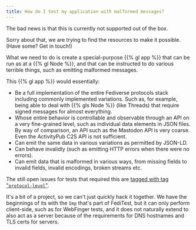 ```yaml
---
title: How do I test my application with malformed messages?
---
```


The bad news is that this is currently not supported out of the box.

Sorry about that, we are trying to find the resources to make it possible. (Have some?
Get in touch!)

What we need to do is create a special-purpose {{% gl app %}} that can be run as at
a {{% gl Node %}}, and that can be instructed to do various terrible things, such
as emitting malformed messages.

This {{% gl app %}} would essentially:

* Be a full implementation of the entire Fediverse protocols stack including commonly
  implemented variations. Such as, for example, being able to deal with {{% gls Node %}}
  (like Threads) that require signed messages for almost everything.
* Whose entire behavior is controllable and observable through an API on a
  very fine-grained level, such as individual data elements in JSON files.
  By way of comparison, an API such as the Mastodon API is very coarse. Even the
  ActivityPub C2S API is not sufficient.
* Can emit the same data in various variations as permitted by JSON-LD.
* Can behave invalidly (such as emitting HTTP errors when there were no errors).
* Can emit data that is malformed in various ways, from missing fields to invalid
  fields, invalid encodings, broken streams etc.

The still open issues for tests that required this are [tagged with tag
"`protocol-level`"](https://github.com/fediverse-devnet/feditest-tests-fediverse/labels/protocol-level).

It's a bit of a project, so we can't just quickly hack it together. We have the
beginnings of its with the `Imp` that's part of FediTest, but it can only perform
client-side, such as for WebFinger tests, and it does not naturally extend to also act
as a server because of the requirements for DNS hostnames and TLS certs for servers.
